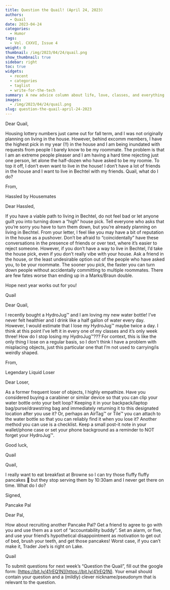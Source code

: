 ```yaml
---
title: Question the Quail! (April 24, 2023)
authors:
  - Quail
date: 2023-04-24
categories:
  - Humor
tags:
  - Vol. CXXVI, Issue 4
weight: 0
thumbnail: /img/2023/04/24/quail.png
show_thumbnail: true
sidebar: right
toc: true
widgets:
  - recent
  - categories
  - taglist
  - write-for-the-tech
summary: A new advice column about life, love, classes, and everything in between! Brought to you by the one and only California Tech.
images:
  - /img/2023/04/24/quail.png
slug: question-the-quail-april-24-2023
---
```


Dear Quail,

Housing lottery numbers just came out for fall term, and I was not originally planning on living in the house. However, behind excomm members, I have the highest pick in my year (!!) in the house and I am being inundated with requests from people I barely know to be my roommate. The problem is that I am an extreme people pleaser and I am having a hard time rejecting just one person, let alone the half-dozen who have asked to be my roomie. To top it off, I don’t even want to live in the house! I don’t have a lot of friends in the house and I want to live in Bechtel with my friends. Quail, what do I do?

From,

Hassled by Housemates

Dear Hassled,

If you have a viable path to living in Bechtel, do not feel bad or let anyone guilt you into turning down a “high” house pick. Tell everyone who asks that you’re sorry you have to turn them down, but you’re already planning on living in Bechtel. From your letter, I feel like you may have a bit of reputation in the house as a pushover. Don’t be afraid to “coincidentally” have these conversations in the presence of friends or over text, where it’s easier to reject someone. However, if you don’t have a way to live in Bechtel, I’d take the house pick, even if you don’t really vibe with your house. Ask a friend in the house, or the least undesirable option out of the people who have asked you, to be your roommate. The sooner you pick, the faster you can turn down people without accidentally committing to multiple roommates. There are few fates worse than ending up in a Marks/Braun double.

Hope next year works out for you!

Quail

Dear Quail,

I recently bought a HydroJug™ and I am loving my new water bottle! I’ve never felt healthier and I drink like a half gallon of water every day. However, I would estimate that I lose my HydroJug™ maybe twice a day. I think at this point I’ve left it in every one of my classes and it’s only week three! How do I stop losing my HydroJug™??? For context, this is like the only thing I lose on a regular basis, so I don't think I have a problem with misplacing objects, just this particular one that I’m not used to carrying/is weirdly shaped.

From,

Legendary Liquid Loser

Dear Loser,

As a former frequent loser of objects, I highly empathize. Have you considered buying a carabiner or similar device so that you can clip your water bottle onto your belt loop? Keeping it in your backpack/laptop bag/purse/drawstring bag and immediately returning it to this designated location after you use it? Or, perhaps an AirTag™ or Tile™ you can attach to the water bottle so that you can reliably find it when you lose it? Another method you can use is a checklist. Keep a small post-it note in your wallet/phone case or set your phone background as a reminder to NOT forget your HydroJug™.

Good luck,

Quail

Quail, 

I really want to eat breakfast at Browne so I can try those fluffy fluffy pancakes 🥞 but they stop serving them by 10:30am and I never get there on time. What do I do?

Signed, 

Pancake Pal

Dear Pal,

How about recruiting another Pancake Pal? Get a friend to agree to go with you and use them as a sort of “accountability buddy”. Set an alarm, or five, and use your friend’s hypothetical disappointment as motivation to get out of bed, brush your teeth, and get those pancakes! Worst case, if you can’t make it, Trader Joe’s is right on Lake.

Quail

To submit questions for next week’s “Question the Quail”, fill out the google form: [https://bit.ly/41rEQ1N](https://bit.ly/41rEQ1N). Your email should contain your question and a (mildly) clever nickname/pseudonym that is relevant to the question.
